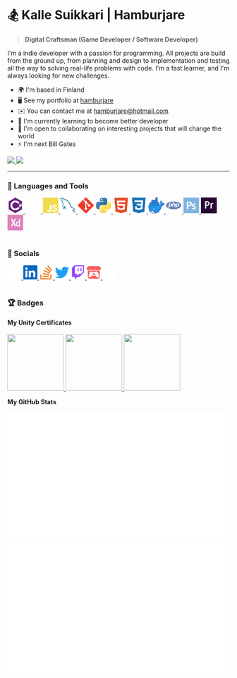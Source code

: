 # 🏂 Kalle Suikkari | Hamburjare

<!-- > **Digital Craftsman (Game Developer / Programmer)**

I'm a indie game developer with a passion for programming. All projects are build from the ground up, from planning and design to implementation and testing. I'm a fast learner, and I'm always looking for new challenges. I'm currently in search of a new position as a game developer/programmer. -->

> **Digital Craftsman (Game Developer / Software Developer)**

I'm a indie developer with a passion for programming. All projects are build from the ground up, from planning and design to implementation and testing all the way to solving real-life problems with code. I'm a fast learner, and I'm always looking for new challenges.

<!-- - 🌍 I'm based in Helsinki, Finland -->
- 🌍 I'm based in Finland
- 🖥️ See my portfolio at [hamburjare](http://hamburjare.tech)
- ✉️ You can contact me at [hamburjare@hotmail.com](mailto:hamburjare@hotmail.com)
- 🧠 I'm currently learning to become better developer
- 🤝 I'm open to collaborating on interesting projects that will change the world
- ⚡ I'm next Bill Gates

<!-- <a href="https://www.twitter.com/hamburjare" target="_blank" rel="noreferrer">
    <img src="https://custom-icon-badges.demolab.com/twitter/follow/hamburjare?logo=twitter&style=for-the-badge&color=0891b2&labelColor=1c1917"/>
</a> -->
<a href="https://www.github.com/hamburjare" target="_blank" rel="noreferrer">
    <img src="https://custom-icon-badges.demolab.com/github/followers/hamburjare?logo=github&style=for-the-badge&color=0891b2&labelColor=1c1917"/>
</a>
<a href="https://github.com/Hamburjare?tab=repositories&sort=stargazers" target="_blank" rel="noreferrer">
    <img src="https://custom-icon-badges.demolab.com/github/stars/hamburjare?logo=star&style=for-the-badge&color=0891b2&labelColor=1c1917"/>
</a>

---

### 🧰 Languages and Tools

<p align="left">

<a href="https://docs.microsoft.com/en-us/dotnet/csharp/" target="_blank" rel="noreferrer">
    <img src="https://raw.githubusercontent.com/Hamburjare/hamburjare/main/svg/csharp-colored.svg" width="36" height="36" alt="C#" />
</a>
<a href="https://unity.com/" target="_blank" rel="noreferrer">
    <img src="https://raw.githubusercontent.com/Hamburjare/hamburjare/main/svg/unity-white.svg" width="36" height="36" alt="Unity" />
</a>
<a href="https://developer.mozilla.org/en-US/docs/Web/JavaScript" target="_blank" rel="noreferrer">
    <img src="https://raw.githubusercontent.com/Hamburjare/hamburjare/main/svg/javascript-colored.svg" width="36" height="36" alt="JavaScript" />
</a>
  <a href="https://www.mysql.com/" target="_blank" rel="noreferrer">
    <img src="https://raw.githubusercontent.com/Hamburjare/hamburjare/main/svg/mysql-colored.svg" width="36" height="36" alt="MySQL" />
</a>  
  <a href="https://git-scm.com/" target="_blank" rel="noreferrer">
    <img src="https://raw.githubusercontent.com/Hamburjare/hamburjare/main/svg/git.svg" width="36" height="36" alt="Git" />
</a>  
<a href="https://www.python.org/" target="_blank" rel="noreferrer">
    <img src="https://raw.githubusercontent.com/Hamburjare/hamburjare/main/svg/python-colored.svg" width="36" height="36" alt="Python" />
</a>
<a href="https://developer.mozilla.org/en-US/docs/Glossary/HTML5" target="_blank" rel="noreferrer">
    <img src="https://raw.githubusercontent.com/Hamburjare/hamburjare/main/svg/html5-colored.svg" width="36" height="36" alt="HTML5" />
</a>
<a href="https://www.w3.org/TR/CSS/#css" target="_blank" rel="noreferrer">
    <img src="https://raw.githubusercontent.com/Hamburjare/hamburjare/main/svg/css3-colored.svg" width="36" height="36" alt="CSS3" />
</a>
<a href="https://www.docker.com/" target="_blank" rel="noreferrer">
    <img src="https://raw.githubusercontent.com/Hamburjare/hamburjare/main/svg/docker.svg" width="36" height="36" alt="CSS3" />
</a>
<a href="https://www.php.net/" target="_blank" rel="noreferrer">
    <img src="https://raw.githubusercontent.com/Hamburjare/hamburjare/main/svg/php-colored.svg" width="36" height="36" alt="CSS3" />
</a>
<a href="https://www.adobe.com/uk/products/photoshop.html" target="_blank" rel="noreferrer">
    <img src="https://raw.githubusercontent.com/Hamburjare/hamburjare/main/svg/photoshop-colored.svg" width="36" height="36" alt="Photoshop" />
</a>
<a href="https://www.adobe.com/uk/products/premiere.html" target="_blank" rel="noreferrer">
    <img src="https://raw.githubusercontent.com/Hamburjare/hamburjare/main/svg/premierepro-colored.svg" width="36" height="36" alt="Premiere Pro" />
</a>
<a href="https://www.adobe.com/uk/products/xd.html" target="_blank" rel="noreferrer">
    <img src="https://raw.githubusercontent.com/Hamburjare/hamburjare/main/svg/xd-colored.svg" width="36" height="36" alt="XD" />
</a>
</p>

# 

### 💬 Socials

<p align="left">

<a href="https://www.github.com/hamburjare" target="_blank" rel="noreferrer">
    <img src="https://raw.githubusercontent.com/Hamburjare/hamburjare/main/svg/socials/github-dark.svg" width="32" height="32" />
</a>
<a href="https://www.linkedin.com/in/kallesuikkari" target="_blank" rel="noreferrer">
    <img src="https://raw.githubusercontent.com/Hamburjare/hamburjare/main/svg/socials/linkedin.svg" width="32" height="32" />
</a>
<a href="https://www.stackoverflow.com/users/18073076/hamburjare" target="_blank" rel="noreferrer">
    <img src="https://raw.githubusercontent.com/Hamburjare/hamburjare/main/svg/socials/stackoverflow.svg" width="32" height="32" />
</a>
<a href="https://www.twitter.com/hamburjare" target="_blank" rel="noreferrer">
    <img src="https://raw.githubusercontent.com/Hamburjare/hamburjare/main/svg/socials/twitter.svg" width="32" height="32" />
</a>
<a href="https://www.twitch.tv/hamburjare" target="_blank" rel="noreferrer">
    <img src="https://raw.githubusercontent.com/Hamburjare/hamburjare/main/svg/socials/twitch.svg" width="32" height="32" />
</a>
<a href="https://hamburjare.itch.io/" target="_blank" rel="noreferrer">
    <img src="https://raw.githubusercontent.com/Hamburjare/hamburjare/main/svg/socials/itch-red.svg" width="32" height="32" />
</a>
<a href="https://play.unity.com/u/Hamburjare" target="_blank" rel="noreferrer">
    <img src="https://raw.githubusercontent.com/Hamburjare/hamburjare/main/svg/unity-white.svg" width="32" height="32" />
</a>
</p>

# 

### 🏆 Badges


#### **My Unity Certificates**
<p align="left">

<a href="https://www.credly.com/badges/54e29f50-ba7c-444c-ba8f-ca6697edcb3a/public_url" target="_blank" rel="noreferrer">
    <img src="https://images.credly.com/size/340x340/images/ebea4a14-2685-4e01-ac66-9bc88e0b26c0/00-Unity_Essentials-Pathway_Badge.png" width="128" height="128" />
</a>
<a href="https://www.credly.com/badges/0bc5dbd8-00d7-40e1-8b02-74cd89e1739c/public_url" target="_blank" rel="noreferrer">
    <img src="https://images.credly.com/size/340x340/images/03d1c2f6-6182-49bd-b5af-2ef6d28b5383/image.png" width="128" height="128" />
</a>
<a href="https://www.credly.com/badges/b83d9e71-b3f7-402a-b18f-5959777156de/public_url" target="_blank" rel="noreferrer">
    <img src="https://images.credly.com/size/340x340/images/24c48b7e-6c7b-4763-91e7-379565ba4e42/image.png" width="128" height="128" />
</a>

</p>



<b>My GitHub Stats</b>

<a href="https://github.com/hamburjare" align="right">
    <img src="https://raw.githubusercontent.com/Hamburjare/github-stats/master/generated/languages.svg#gh-dark-mode-only" alt="Top Languages" />
</a>
<a href="https://github.com/hamburjare" align="left">
    <img src="https://raw.githubusercontent.com/Hamburjare/github-stats/master/generated/overview.svg#gh-dark-mode-only" alt="hamburjare's GitHub stats" />
</a>
<!-- <a href="http://www.github.com/hamburjare">
    <img src="https://github-readme-activity-graph.cyclic.app/graph?username=Ashutosh00710&bg_color=1c1917&color=ffffff&line=0891b2&point=ffffff&area_color=1c1917&area=true&hide_border=true&custom_title=GitHub%20Commits%20Graph" alt="GitHub Commits Graph" />
</a> -->
<!-- https://profileme.dev/ -->
